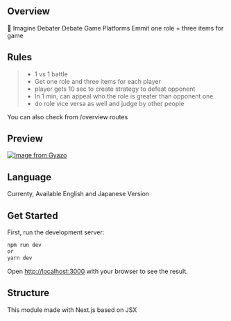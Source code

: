 ## Overview
👾 Imagine Debater
Debate Game Platforms
Emmit one role + three items for game

## Rules
> - 1 vs 1 battle
> - Get one role and three items for each player
> - player gets 10 sec to create strategy to defeat opponent
> - In 1 min, can appeal who the role is greater than opponent one
> - do role vice versa as well and judge by other people

You can also check from /overview routes

## Preview
[![Image from Gyazo](https://i.gyazo.com/e72b07e83f47ad7aeed88b7dd495b8c8.png)](https://gyazo.com/e72b07e83f47ad7aeed88b7dd495b8c8)

## Language
Currenty, Available English and Japanese Version

## Get Started
First, run the development server:

```bash
npm run dev
or
yarn dev
```
Open [http://localhost:3000](http://localhost:3000) with your browser to see the result.


## Structure
This module made with Next.js based on JSX